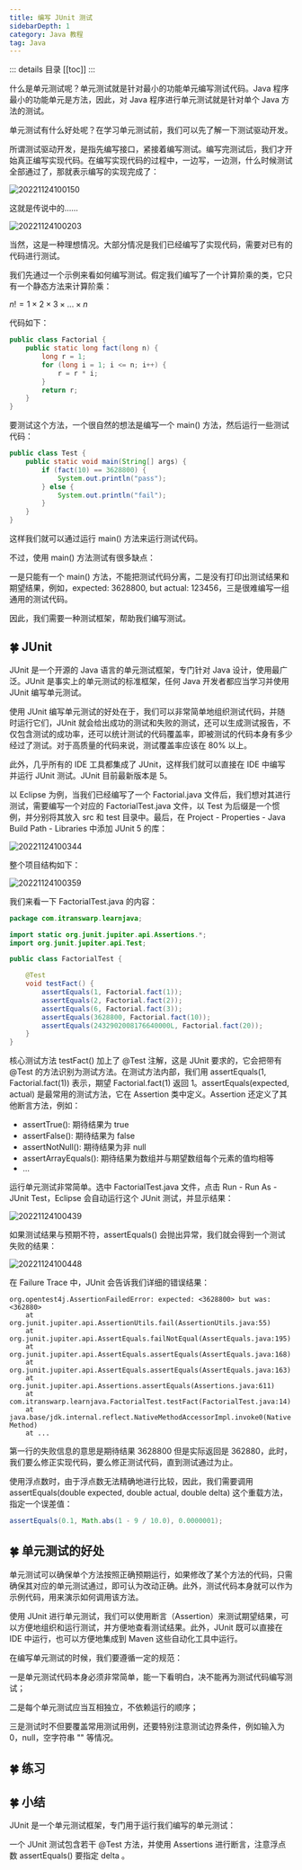 ```yaml
---
title: 编写 JUnit 测试
sidebarDepth: 1
category: Java 教程
tag: Java
---
```


::: details 目录
[[toc]]
:::


什么是单元测试呢？单元测试就是针对最小的功能单元编写测试代码。Java 程序最小的功能单元是方法，因此，对 Java 程序进行单元测试就是针对单个 Java 方法的测试。

单元测试有什么好处呢？在学习单元测试前，我们可以先了解一下测试驱动开发。

所谓测试驱动开发，是指先编写接口，紧接着编写测试。编写完测试后，我们才开始真正编写实现代码。在编写实现代码的过程中，一边写，一边测，什么时候测试全部通过了，那就表示编写的实现完成了：

![20221124100150](assets/20221124100150.png)

这就是传说中的……

![20221124100203](assets/20221124100203.png)

当然，这是一种理想情况。大部分情况是我们已经编写了实现代码，需要对已有的代码进行测试。

我们先通过一个示例来看如何编写测试。假定我们编写了一个计算阶乘的类，它只有一个静态方法来计算阶乘：


$n!=1×2×3×...×n$

代码如下：

```java
public class Factorial {
    public static long fact(long n) {
        long r = 1;
        for (long i = 1; i <= n; i++) {
            r = r * i;
        }
        return r;
    }
}
```

要测试这个方法，一个很自然的想法是编写一个 main() 方法，然后运行一些测试代码：

```java
public class Test {
    public static void main(String[] args) {
        if (fact(10) == 3628800) {
            System.out.println("pass");
        } else {
            System.out.println("fail");
        }
    }
}
```

这样我们就可以通过运行 main() 方法来运行测试代码。

不过，使用 main() 方法测试有很多缺点：

一是只能有一个 main() 方法，不能把测试代码分离，二是没有打印出测试结果和期望结果，例如，expected: 3628800, but actual: 123456，三是很难编写一组通用的测试代码。

因此，我们需要一种测试框架，帮助我们编写测试。


## 🍀 JUnit

JUnit 是一个开源的 Java 语言的单元测试框架，专门针对 Java 设计，使用最广泛。JUnit 是事实上的单元测试的标准框架，任何 Java 开发者都应当学习并使用 JUnit 编写单元测试。

使用 JUnit 编写单元测试的好处在于，我们可以非常简单地组织测试代码，并随时运行它们，JUnit 就会给出成功的测试和失败的测试，还可以生成测试报告，不仅包含测试的成功率，还可以统计测试的代码覆盖率，即被测试的代码本身有多少经过了测试。对于高质量的代码来说，测试覆盖率应该在 80% 以上。

此外，几乎所有的 IDE 工具都集成了 JUnit，这样我们就可以直接在 IDE 中编写并运行 JUnit 测试。JUnit 目前最新版本是 5。

以 Eclipse 为例，当我们已经编写了一个 Factorial.java 文件后，我们想对其进行测试，需要编写一个对应的 FactorialTest.java 文件，以 Test 为后缀是一个惯例，并分别将其放入 src 和 test 目录中。最后，在 Project - Properties - Java Build Path - Libraries 中添加 JUnit 5 的库：

![20221124100344](assets/20221124100344.png)

整个项目结构如下：

![20221124100359](assets/20221124100359.png)

我们来看一下 FactorialTest.java 的内容：


```java
package com.itranswarp.learnjava;

import static org.junit.jupiter.api.Assertions.*;
import org.junit.jupiter.api.Test;

public class FactorialTest {

    @Test
    void testFact() {
        assertEquals(1, Factorial.fact(1));
        assertEquals(2, Factorial.fact(2));
        assertEquals(6, Factorial.fact(3));
        assertEquals(3628800, Factorial.fact(10));
        assertEquals(2432902008176640000L, Factorial.fact(20));
    }
}
```

核心测试方法 testFact() 加上了 @Test 注解，这是 JUnit 要求的，它会把带有 @Test 的方法识别为测试方法。在测试方法内部，我们用 assertEquals(1, Factorial.fact(1)) 表示，期望 Factorial.fact(1) 返回 1。assertEquals(expected, actual) 是最常用的测试方法，它在 Assertion 类中定义。Assertion 还定义了其他断言方法，例如：

- assertTrue(): 期待结果为 true
- assertFalse(): 期待结果为 false
- assertNotNull(): 期待结果为非 null
- assertArrayEquals(): 期待结果为数组并与期望数组每个元素的值均相等
- ...

运行单元测试非常简单。选中 FactorialTest.java 文件，点击 Run - Run As - JUnit Test，Eclipse 会自动运行这个 JUnit 测试，并显示结果：

![20221124100439](assets/20221124100439.png)

如果测试结果与预期不符，assertEquals() 会抛出异常，我们就会得到一个测试失败的结果：

![20221124100448](assets/20221124100448.png)

在 Failure Trace 中，JUnit 会告诉我们详细的错误结果：


```
org.opentest4j.AssertionFailedError: expected: <3628800> but was: <362880>
	at org.junit.jupiter.api.AssertionUtils.fail(AssertionUtils.java:55)
	at org.junit.jupiter.api.AssertEquals.failNotEqual(AssertEquals.java:195)
	at org.junit.jupiter.api.AssertEquals.assertEquals(AssertEquals.java:168)
	at org.junit.jupiter.api.AssertEquals.assertEquals(AssertEquals.java:163)
	at org.junit.jupiter.api.Assertions.assertEquals(Assertions.java:611)
	at com.itranswarp.learnjava.FactorialTest.testFact(FactorialTest.java:14)
	at java.base/jdk.internal.reflect.NativeMethodAccessorImpl.invoke0(Native Method)
	at ...
```


第一行的失败信息的意思是期待结果 3628800 但是实际返回是 362880，此时，我们要么修正实现代码，要么修正测试代码，直到测试通过为止。

使用浮点数时，由于浮点数无法精确地进行比较，因此，我们需要调用 assertEquals(double expected, double actual, double delta) 这个重载方法，指定一个误差值：

```java
assertEquals(0.1, Math.abs(1 - 9 / 10.0), 0.0000001);
```


## 🍀 单元测试的好处

单元测试可以确保单个方法按照正确预期运行，如果修改了某个方法的代码，只需确保其对应的单元测试通过，即可认为改动正确。此外，测试代码本身就可以作为示例代码，用来演示如何调用该方法。

使用 JUnit 进行单元测试，我们可以使用断言（Assertion）来测试期望结果，可以方便地组织和运行测试，并方便地查看测试结果。此外，JUnit 既可以直接在 IDE 中运行，也可以方便地集成到 Maven 这些自动化工具中运行。

在编写单元测试的时候，我们要遵循一定的规范：

一是单元测试代码本身必须非常简单，能一下看明白，决不能再为测试代码编写测试；

二是每个单元测试应当互相独立，不依赖运行的顺序；

三是测试时不但要覆盖常用测试用例，还要特别注意测试边界条件，例如输入为 0，null，空字符串 "" 等情况。

## 🍀 练习



## 🍀 小结

JUnit 是一个单元测试框架，专门用于运行我们编写的单元测试：

一个 JUnit 测试包含若干 @Test 方法，并使用 Assertions 进行断言，注意浮点数 assertEquals() 要指定 delta 。



